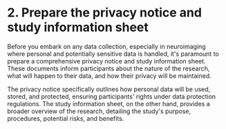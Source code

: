 # 2. Prepare the privacy notice and study information sheet

Before you embark on any data collection, especially in neuroimaging where personal and potentially sensitive data is handled, it's paramount to prepare a comprehensive privacy notice and study information sheet. These documents inform participants about the nature of the research, what will happen to their data, and how their privacy will be maintained.

The privacy notice specifically outlines how personal data will be used, stored, and protected, ensuring participants' rights under data protection regulations. The study information sheet, on the other hand, provides a broader overview of the research, detailing the study's purpose, procedures, potential risks, and benefits.

